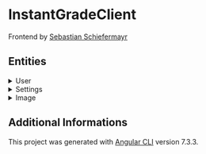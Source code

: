 # InstantGradeClient

Frontend by [Sebastian Schiefermayr](https://bastiarts.com)

## Entities

<details>
<summary>User</summary>

```typescript
export class User {
    constructor(
        public username: string = '',
        public firstname: string = '',
        public lastname: string = '',
        public email: string = '',
        public password: string = '',
        public settings: Settings = new Settings(),
        public credits: number = 0,
        public subscriptionStatus: SubscriptionStatus = SubscriptionStatus.BASIC,
        public accountType: AccountType = AccountType.NOT_VERIFIED,
        public authToken?: string
    ) {
    }
}
```
</details>

<details>
<summary>Settings</summary>

```typescript
export class Settings {
    constructor(
        public darkmode: boolean = false,
        public navBarCollapsed: boolean = false,
        public myPhotosGridView: boolean = true
    ) {
    }
}
```
</details>

<details>
<summary>Image</summary>

```typescript
export class Image {
    constructor(
        public title: string = '', // custom title set by the user, by default its the factory name
        public factoryTitle: string = '', // DSG00151 bla bla
        public path: string = '', // Storage Path
        public extension: ImageExtension = ImageExtension.JPG, // ImageExtension
        public fileSize: string = '0 MB'

    ) {
    }
}
```
</details>

## Additional Informations

This project was generated with [Angular CLI](https://github.com/angular/angular-cli) version 7.3.3.
